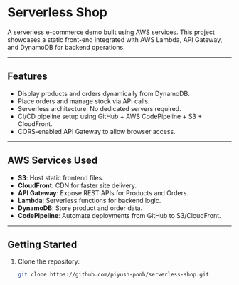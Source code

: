 # Serverless Shop

A serverless e-commerce demo built using AWS services. This project showcases a static front-end integrated with AWS Lambda, API Gateway, and DynamoDB for backend operations.  

---

## Features

- Display products and orders dynamically from DynamoDB.  
- Place orders and manage stock via API calls.  
- Serverless architecture: No dedicated servers required.  
- CI/CD pipeline setup using GitHub + AWS CodePipeline + S3 + CloudFront.  
- CORS-enabled API Gateway to allow browser access.

---

## AWS Services Used

- **S3**: Host static frontend files.  
- **CloudFront**: CDN for faster site delivery.  
- **API Gateway**: Expose REST APIs for Products and Orders.  
- **Lambda**: Serverless functions for backend logic.  
- **DynamoDB**: Store product and order data.  
- **CodePipeline**: Automate deployments from GitHub to S3/CloudFront.  

---

## Getting Started

1. Clone the repository:
   ```bash
   git clone https://github.com/piyush-pooh/serverless-shop.git
